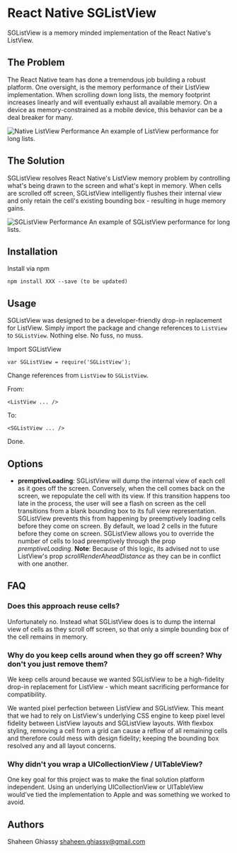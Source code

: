 # React Native SGListView

SGListView is a memory minded implementation of the React Native's ListView.

## The Problem

The React Native team has done a tremendous job building a robust platform. One oversight, is the memory performance of their ListView implementation. When scrolling down long lists, the memory footprint increases linearly and will eventually exhaust all available memory. On a device as memory-constrained as a mobile device, this behavior can be a deal breaker for many.

![Native ListView Performance](http://cl.ly/image/1E1Q2M2x1Y3F/Before.png)
An example of ListView performance for long lists.

## The Solution

SGListView resolves React Native's ListView memory problem by controlling what's being drawn to the screen and what's kept in memory. When cells are scrolled off screen, SGListView intelligently flushes their internal view and only retain the cell's existing bounding box - resulting in huge memory gains.

![SGListView Performance](http://cl.ly/image/3e2y0a1C1n0K/After.png)
An example of SGListView performance for long lists.


## Installation

Install via npm

```
npm install XXX --save (to be updated)
```

## Usage

SGListView was designed to be a developer-friendly drop-in replacement for ListView. Simply import the package and change references to `ListView` to `SGListView`. Nothing else. No fuss, no muss.

Import SGListView

```
var SGListView = require('SGListView');
```

Change references from `ListView` to `SGListView`.

From:
```
<ListView ... />
```
To:
```
<SGListView ... />
```

Done.

## Options

  * **premptiveLoading**: SGListView will dump the internal view of each cell as it goes off the screen. Conversely, when the cell comes back on the screen, we repopulate the cell with its view. If this transition happens too late in the process, the user will see a flash on screen as the cell transitions from a blank bounding box to its full view representation. SGListView prevents this from happening by preemptively loading cells before they come on screen. By default, we load 2 cells in the future before they come on screen. SGListView allows you to override the number of cells to load preemptively through the prop *premptiveLoading*. **Note**: Because of this logic, its advised not to use ListView's prop *scrollRenderAheadDistance* as they can be in conflict with one another.

## FAQ

### Does this approach reuse cells?

Unfortunately no. Instead what SGListView does is to dump the internal view of cells as they scroll off screen, so that only a simple bounding box of the cell remains in memory.

### Why do you keep cells around when they go off screen? Why don't you just remove them?

We keep cells around because we wanted SGListView to be a high-fidelity drop-in replacement for ListView - which meant sacrificing performance for compatibility.

We wanted pixel perfection between ListView and SGListView. This meant that we had to rely on ListView's underlying CSS engine to keep pixel level fidelity between ListView layouts and SGListView layouts. With flexbox styling, removing a cell from a grid can cause a reflow of all remaining cells and therefore could mess with design fidelity; keeping the bounding box resolved any and all layout concerns.

### Why didn't you wrap a UICollectionView / UITableView?

One key goal for this project was to make the final solution platform independent. Using an underlying UICollectionView or UITableView would've tied the implementation to Apple and was something we worked to avoid.

## Authors

Shaheen Ghiassy <shaheen.ghiassy@gmail.com>
